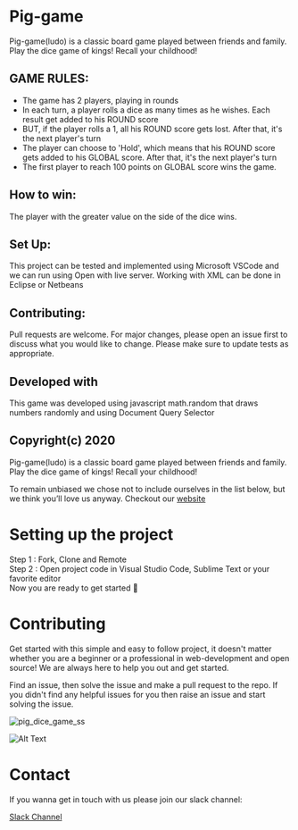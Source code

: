 # Pig-game

Pig-game(ludo) is a classic board game played between friends and family. Play the dice game of kings! Recall your childhood!


## GAME RULES:

- The game has 2 players, playing in rounds
- In each turn, a player rolls a dice as many times as he wishes. Each result get added to his ROUND score
- BUT, if the player rolls a 1, all his ROUND score gets lost. After that, it's the next player's turn
- The player can choose to 'Hold', which means that his ROUND score gets added to his GLOBAL score. After that, it's the next player's turn
- The first player to reach 100 points on GLOBAL score wins the game.


## How to win:
The player with the greater value on the side of the dice wins.

## Set Up:
This project can be tested and implemented using Microsoft VSCode and we can run using Open with live server. 
Working with XML can be done in Eclipse or Netbeans 



## Contributing:
Pull requests are welcome. For major changes, please open an issue first to discuss what you would like to change.
Please make sure to update tests as appropriate.

## Developed with
This game was developed using javascript math.random that draws numbers randomly and using Document Query Selector 

## Copyright(c) 2020

Pig-game(ludo) is a classic board game played between friends and family. Play the dice game of kings! Recall your childhood!

To remain unbiased we chose not to include ourselves in the list below, but we think you’ll love us anyway.
Checkout our [website](https://gouri-panda.github.io/Pig-game/)

# Setting up the project
Step 1 : Fork, Clone and Remote </br>
Step 2 : Open project code in Visual Studio Code, Sublime Text or your favorite editor</br>
Now you are ready to get started 🎉 



# Contributing
Get started with this simple and easy to follow project, it doesn't matter whether you are a beginner or a professional in web-development and open source!
We are always here to help you out and get started. </br>

Find an issue, then solve the issue and make a pull request to the repo. If you didn't find any helpful issues for you then raise an issue and start solving the issue.

![pig_dice_game_ss](https://user-images.githubusercontent.com/43576162/95025880-d6a0c700-06aa-11eb-863b-695c089cb0fe.png)

![Alt Text](https://i.imgur.com/hQR9STC.gif)

# Contact

If you wanna get in touch with us please join our slack channel:  

[Slack Channel](https://join.slack.com/t/newworkspace-uco4265/shared_invite/zt-huokfrna-unLOpo_bo7fKACHZ2rH7jA)
